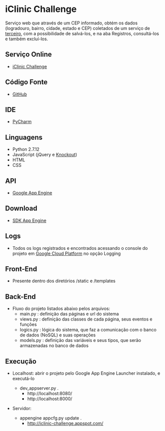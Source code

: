 iClinic Challenge
==================

Serviço web que através de um CEP informado, obtém os dados (logradouro, bairro, cidade, estado e CEP) coletados de um serviço
de [terceiro][1], com a possibilidade de salvá-los, e na aba Registros, consultá-los e também excluí-los.

## Serviço Online
- [iClinic Challenge][2]

## Código Fonte
- [GitHub][3]

## IDE
- [PyCharm][4]

## Linguagens
- Python 2.7.12
- JavaScript (jQuery e [Knockout][5])
- HTML
- CSS

## API
- [Google App Engine][6]

## Download
- [SDK App Engine][7]

## Logs
- Todos os logs registrados e encontrados acessando o console do projeto em [Google Cloud Platform][8] no opção Logging

## Front-End
- Presente dentro dos diretórios /static e /templates

## Back-End
- Fluxo do projeto listados abaixo pelos arquivos:
    - main.py : definição das páginas e url do sistema
    - views.py : definição das classes de cada página, seus eventos e funções
    - logics.py : lógica do sistema, que faz a comunicação com o banco de dados (NoSQL) e suas operações
    - models.py : definição das variáveis e seus tipos, que serão armazenadas no banco de dados

## Execução
- Localhost: abrir o projeto pelo Google App Engine Launcher instalado, e executá-lo
    - dev_appserver.py .
        - http://localhost:8080/
        - http://localhost:8000/

- Servidor:
    - appengine appcfg.py update .
        - http://iclinic-challenge.appspot.com/

[1]: http://postmon.com.br/
[2]: http://iclinic-challenge.appspot.com/
[3]: https://github.com/eRebelo/iClinic-Challenge
[4]: https://www.jetbrains.com/pycharm/
[5]: http://knockoutjs.com/
[6]: https://cloud.google.com/appengine/docs/python/
[7]: https://cloud.google.com/appengine/docs/python/download
[8]: https://console.cloud.google.com/